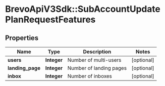 # BrevoApiV3Sdk::SubAccountUpdatePlanRequestFeatures

## Properties
Name | Type | Description | Notes
------------ | ------------- | ------------- | -------------
**users** | **Integer** | Number of multi-users | [optional] 
**landing_page** | **Integer** | Number of landing pages | [optional] 
**inbox** | **Integer** | Number of inboxes | [optional] 


